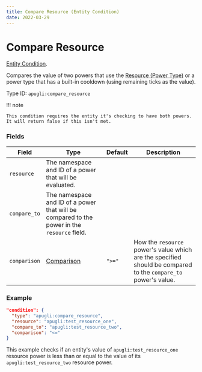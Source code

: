 ```yaml
---
title: Compare Resource (Entity Condition)
date: 2022-03-29
---
```


# Compare Resource

[Entity Condition](../entity_condition_types.md).

Compares the value of two powers that use the [Resource (Power Type)](https://origins.readthedocs.io/en/latest/types/power_types/resource/) or a power type that has a built-in cooldown (using remaining ticks as the value).

Type ID: `apugli:compare_resource`

!!! note

    This condition requires the entity it's checking to have both powers. It will return false if this isn't met.

### Fields

Field  | Type | Default | Description
-------|------|---------|-------------
`resource` | The namespace and ID of a power that will be evaluated.
`compare_to` | The namespace and ID of a power that will be compared to the power in the `resource` field.
`comparison` | [Comparison](https://origins.readthedocs.io/en/latest/types/data_types/comparison/)	| `">="` | How the `resource` power's value which are the specified should be compared to the `compare_to` power's value.

### Example
```json
"condition": {
  "type": "apugli:compare_resource",
  "resource": "apugli:test_resource_one",
  "compare_to": "apugli:test_resource_two",
  "comparison": "<="
}
```
This example checks if an entity's value of `apugli:test_resource_one` resource power is less than or equal to the value of its `apugli:test_resource_two` resource power.